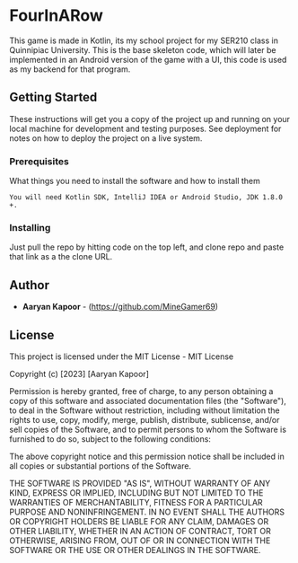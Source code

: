 # FourInARow

This game is made in Kotlin, its my school project for my SER210 class in Quinnipiac University. This is the base skeleton code, which will later be implemented in
an Android version of the game with a UI, this code is used as my backend for that program. 

## Getting Started

These instructions will get you a copy of the project up and running on your local machine for development and testing purposes. See deployment for notes on how to deploy the project on a live system.

### Prerequisites

What things you need to install the software and how to install them

```
You will need Kotlin SDK, IntelliJ IDEA or Android Studio, JDK 1.8.0 +.
```

### Installing

Just pull the repo by hitting code on the top left, and clone repo and paste that link as a the clone URL.

## Author

* **Aaryan Kapoor**  - (https://github.com/MineGamer69)

## License

This project is licensed under the MIT License - 
MIT License

Copyright (c) [2023] [Aaryan Kapoor]

Permission is hereby granted, free of charge, to any person obtaining a copy
of this software and associated documentation files (the "Software"), to deal
in the Software without restriction, including without limitation the rights
to use, copy, modify, merge, publish, distribute, sublicense, and/or sell
copies of the Software, and to permit persons to whom the Software is
furnished to do so, subject to the following conditions:

The above copyright notice and this permission notice shall be included in all
copies or substantial portions of the Software.

THE SOFTWARE IS PROVIDED "AS IS", WITHOUT WARRANTY OF ANY KIND, EXPRESS OR
IMPLIED, INCLUDING BUT NOT LIMITED TO THE WARRANTIES OF MERCHANTABILITY,
FITNESS FOR A PARTICULAR PURPOSE AND NONINFRINGEMENT. IN NO EVENT SHALL THE
AUTHORS OR COPYRIGHT HOLDERS BE LIABLE FOR ANY CLAIM, DAMAGES OR OTHER
LIABILITY, WHETHER IN AN ACTION OF CONTRACT, TORT OR OTHERWISE, ARISING FROM,
OUT OF OR IN CONNECTION WITH THE SOFTWARE OR THE USE OR OTHER DEALINGS IN THE
SOFTWARE.
